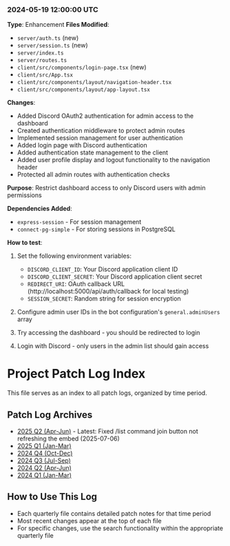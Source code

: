 
### 2024-05-19 12:00:00 UTC
**Type**: Enhancement
**Files Modified**: 
- `server/auth.ts` (new)
- `server/session.ts` (new) 
- `server/index.ts`
- `server/routes.ts`
- `client/src/components/login-page.tsx` (new)
- `client/src/App.tsx`
- `client/src/components/layout/navigation-header.tsx`
- `client/src/components/layout/app-layout.tsx`

**Changes**:
- Added Discord OAuth2 authentication for admin access to the dashboard
- Created authentication middleware to protect admin routes
- Implemented session management for user authentication
- Added login page with Discord authentication
- Added authentication state management to the client
- Added user profile display and logout functionality to the navigation header
- Protected all admin routes with authentication checks

**Purpose**: Restrict dashboard access to only Discord users with admin permissions

**Dependencies Added**:
- `express-session` - For session management
- `connect-pg-simple` - For storing sessions in PostgreSQL

**How to test**:
1. Set the following environment variables:
   - `DISCORD_CLIENT_ID`: Your Discord application client ID
   - `DISCORD_CLIENT_SECRET`: Your Discord application client secret
   - `REDIRECT_URI`: OAuth callback URL (http://localhost:5000/api/auth/callback for local testing)
   - `SESSION_SECRET`: Random string for session encryption

2. Configure admin user IDs in the bot configuration's `general.adminUsers` array
3. Try accessing the dashboard - you should be redirected to login
4. Login with Discord - only users in the admin list should gain access


# Project Patch Log Index

This file serves as an index to all patch logs, organized by time period.


## Patch Log Archives
- [2025 Q2 (Apr-Jun)](./patch_logs/2025-Q2.md) - Latest: Fixed /list command join button not refreshing the embed (2025-07-06)
- [2025 Q1 (Jan-Mar)](./patch_logs/2025-Q1.md)
- [2024 Q4 (Oct-Dec)](./patch_logs/2024-Q4.md)
- [2024 Q3 (Jul-Sep)](./patch_logs/2024-Q3.md)
- [2024 Q2 (Apr-Jun)](./patch_logs/2024-Q2.md)
- [2024 Q1 (Jan-Mar)](./patch_logs/2024-Q1.md)

## How to Use This Log
- Each quarterly file contains detailed patch notes for that time period
- Most recent changes appear at the top of each file
- For specific changes, use the search functionality within the appropriate quarterly file